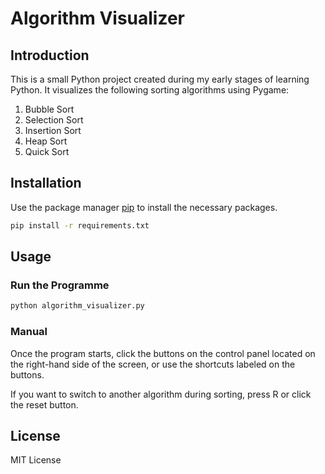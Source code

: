 # Algorithm Visualizer

## Introduction

This is a small Python project created during my early stages of learning Python. It visualizes the following sorting algorithms using Pygame:

1. Bubble Sort
2. Selection Sort
3. Insertion Sort
4. Heap Sort
5. Quick Sort


## Installation

Use the package manager [pip](https://pip.pypa.io/en/stable/) to install the necessary packages.

```bash
pip install -r requirements.txt
```

## Usage

### Run the Programme

```bash
python algorithm_visualizer.py
```

### Manual
Once the program starts, click the buttons on the control panel located on the right-hand side of the screen, or use the shortcuts labeled on the buttons.

If you want to switch to another algorithm during sorting, press R or click the reset button.


## License
MIT License

